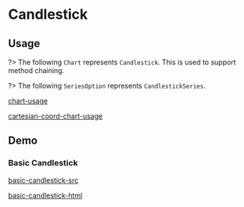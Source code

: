 # Candlestick

## Usage

?> The following `Chart` represents `Candlestick`. This is used to support method chaining. 

?> The following `SeriesOption` represents `CandlestickSeries`.

[chart-usage](chart-usage.md ':include')

[cartesian-coord-chart-usage](cartesian-coord-chart-usage.md ':include')

## Demo

### Basic Candlestick

[basic-candlestick-src](../_media/candlestick/basic-candlestick-src.md ':include')

[basic-candlestick-html](../_media/candlestick/basic-candlestick.html ':include :type=iframe')
